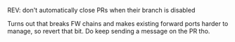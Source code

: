 REV: don't automatically close PRs when their branch is disabled

Turns out that breaks FW chains and makes existing forward ports harder to
manage, so revert that bit. Do keep sending a message on the PR tho.

